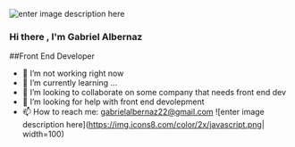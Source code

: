 ![enter image description here](https://raw.githubusercontent.com/kaueMarques/kaueMarques/master/hi.gif) 
### Hi there , I'm Gabriel Albernaz

##Front End Developer


- 🔭 I’m not working right now
- 🌱 I’m currently learning ...
- 👯 I’m looking to collaborate on some company that needs front end dev
- 🤔 I’m looking for help with front end devolepment
- 📫 How to reach me: gabrielalbernaz22@gmail.com
![enter image description here](https://img.icons8.com/color/2x/javascript.png| width=100)

